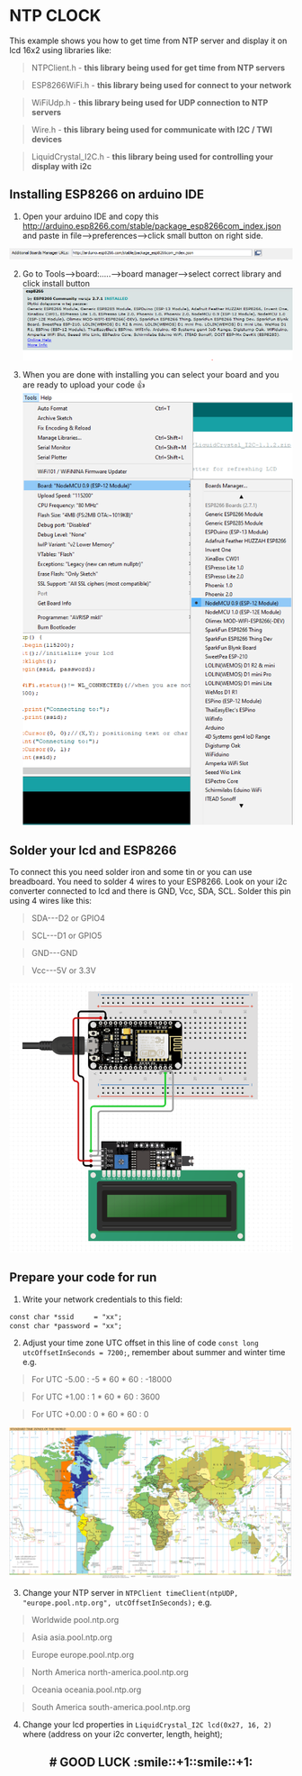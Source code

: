 # NTP CLOCK
This example shows you how to get time from NTP server and display it on lcd 16x2 using libraries like: 

>NTPClient.h - **this library being used for get time from NTP servers**

>ESP8266WiFi.h - **this library being used for connect to your network**

>WiFiUdp.h - **this library being used for UDP connection to NTP servers**

>Wire.h - **this library being used for communicate with I2C / TWI devices** 

>LiquidCrystal_I2C.h - **this library being used for controlling your display with i2c**

## Installing ESP8266 on arduino IDE
1. Open your arduino IDE and copy this http://arduino.esp8266.com/stable/package_esp8266com_index.json and paste in file-->preferences-->click small button on right side.

![alt text](https://github.com/maciokeks/ESP8266-NTP-on-lcd-16x2/blob/master/additional%20photos/button.PNG)

2. Go to Tools-->board:.....-->board manager-->select correct library and click install button
![alt text](https://github.com/maciokeks/ESP8266-NTP-on-lcd-16x2/blob/master/additional%20photos/ESP8266%20library.PNG)

3. When you are done with installing you can select your board and you are ready to upload your code 👍
![alt text](https://github.com/maciokeks/ESP8266-NTP-on-lcd-16x2/blob/master/additional%20photos/board%20manager.png)

## Solder your lcd and ESP8266
To connect this you need solder iron and some tin or you can use breadboard. You need to solder 4 wires to your ESP8266. Look on your i2c converter connected to lcd and there is GND, Vcc, SDA, SCL. Solder this pin using 4 wires like this:

> SDA---D2 or GPIO4

> SCL---D1 or GPIO5

> GND---GND

> Vcc---5V or 3.3V

![alt text](https://github.com/maciokeks/ESP8266-NTP-on-lcd-16x2/blob/master/additional%20photos/solder.PNG)

## Prepare your code for run
1. Write your network credentials to this field:
```
const char *ssid     = "xx";
const char *password = "xx";
```
2. Adjust your time zone UTC offset in this line of code `const long utcOffsetInSeconds = 7200;`, remember about summer and winter time
e.g. 
> For UTC -5.00 : -5 * 60 * 60 : -18000

> For UTC +1.00 : 1 * 60 * 60 : 3600

> For UTC +0.00 : 0 * 60 * 60 : 0

![alt text](https://github.com/maciokeks/ESP8266-NTP-on-lcd-16x2/blob/master/additional%20photos/Timezones2008_UTC-5.png)

3. Change your NTP server in ```NTPClient timeClient(ntpUDP, "europe.pool.ntp.org", utcOffsetInSeconds);```
e.g.
> Worldwide	pool.ntp.org

> Asia	asia.pool.ntp.org

> Europe	europe.pool.ntp.org

> North America	north-america.pool.ntp.org

> Oceania	oceania.pool.ntp.org

> South America	south-america.pool.ntp.org

4. Change your lcd properties in ```LiquidCrystal_I2C lcd(0x27, 16, 2)``` where (address on your i2c converter, length, height); 

<h2 align="center"># GOOD LUCK :smile::+1::smile::+1:</h2>

